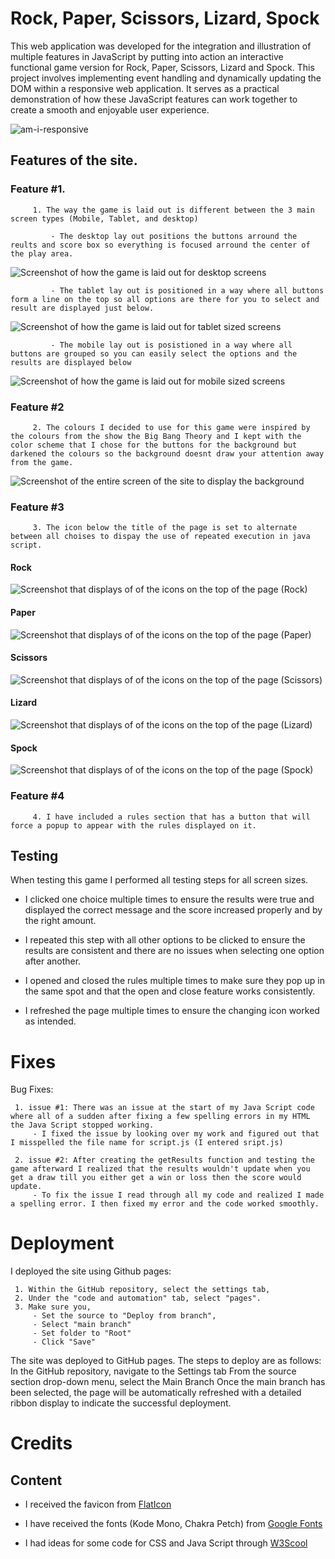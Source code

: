 # Rock, Paper, Scissors, Lizard, Spock

This web application was developed for the integration and illustration of multiple features in JavaScript by putting into action an interactive functional game version for Rock, Paper, Scissors, Lizard and Spock.
This project involves implementing event handling and dynamically updating the DOM within a responsive web application. It serves as a practical demonstration of how these JavaScript features can work together to create a smooth and enjoyable user experience.

![am-i-responsive](assets/images/am-i-responsive.png)

## Features of the site.

### Feature #1.
         1. The way the game is laid out is different between the 3 main screen types (Mobile, Tablet, and desktop)

             - The desktop lay out positions the buttons arround the reults and score box so everything is focused arround the center of the play area.

![Screenshot of how the game is laid out for desktop screens](assets/images/desktop-layout.png)

             - The tablet lay out is positioned in a way where all buttons form a line on the top so all options are there for you to select and result are displayed just below.

![Screenshot of how the game is laid out for tablet sized screens](assets/images/tablet-layout.png)

             - The mobile lay out is posistioned in a way where all buttons are grouped so you can easily select the options and the results are displayed below

![Screenshot of how the game is laid out for mobile sized screens](assets/images/mobile-layout.png)

### Feature #2
         2. The colours I decided to use for this game were inspired by the colours from the show the Big Bang Theory and I kept with the color scheme that I chose for the buttons for the background but darkened the colours so the background doesnt draw your attention away from the game.

![Screenshot of the entire screen of the site to display the background](assets/images/webpage.png)

### Feature #3
         3. The icon below the title of the page is set to alternate between all choises to dispay the use of repeated execution in java script.

#### Rock
![Screenshot that displays of of the icons on the top of the page (Rock)](assets/images/rock-icon.png)

#### Paper
![Screenshot that displays of of the icons on the top of the page (Paper)](assets/images/paper-icon.png)

#### Scissors
![Screenshot that displays of of the icons on the top of the page (Scissors)](assets/images/scissors-icon.png)

#### Lizard
![Screenshot that displays of of the icons on the top of the page (Lizard)](assets/images/lizard-icon.png)

#### Spock
![Screenshot that displays of of the icons on the top of the page (Spock)](assets/images/spock-icon.png)

### Feature #4
         4. I have included a rules section that has a button that will force a popup to appear with the rules displayed on it.

## Testing

When testing this game I performed all testing steps for all screen sizes.

 - I clicked one choice multiple times to ensure the results were true and displayed the correct message and the score increased properly and by the right amount.

 - I repeated this step with all other options to be clicked to ensure the results are consistent and there are no issues when selecting one option after another.

 - I opened and closed the rules multiple times to make sure they pop up in the same spot and that the open and close feature works consistently.

 - I refreshed the page multiple times to ensure the changing icon worked as intended.

# Fixes

Bug Fixes:

     1. issue #1: There was an issue at the start of my Java Script code where all of a sudden after fixing a few spelling errors in my HTML the Java Script stopped working.
         - I fixed the issue by looking over my work and figured out that I misspelled the file name for script.js (I entered sript.js)

     2. issue #2: After creating the getResults function and testing the game afterward I realized that the results wouldn't update when you get a draw till you either get a win or loss then the score would update.
         - To fix the issue I read through all my code and realized I made a spelling error. I then fixed my error and the code worked smoothly.


# Deployment

I deployed the site using Github pages:

     1. Within the GitHub repository, select the settings tab,
     2. Under the "code and automation" tab, select "pages".
     3. Make sure you,
         - Set the source to "Deploy from branch",
         - Select "main branch"
         - Set folder to "Root"
         - Click "Save"

The site was deployed to GitHub pages. The steps to deploy are as follows:
In the GitHub repository, navigate to the Settings tab
From the source section drop-down menu, select the Main Branch
Once the main branch has been selected, the page will be automatically refreshed with a detailed ribbon display to indicate the successful deployment.

# Credits

## Content

+ I received the favicon from [FlatIcon](https://www.flaticon.com/)

+ I have received the fonts (Kode Mono, Chakra Petch) from [Google Fonts](https://fonts.google.com/)

+ I had ideas for some code for CSS and Java Script through [W3Scool](https://www.w3schools.com/)